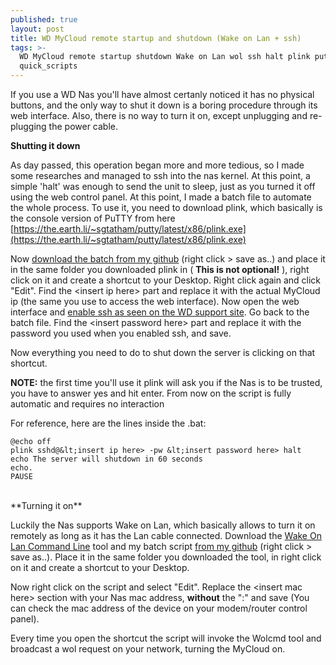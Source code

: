 ```yaml
---
published: true
layout: post
title: WD MyCloud remote startup and shutdown (Wake on Lan + ssh)
tags: >-
  WD MyCloud remote startup shutdown Wake on Lan wol ssh halt plink putty
  quick_scripts
---
```


If you use a WD Nas you'll have almost certanly noticed it has no physical buttons, and the only way to shut it down is a boring procedure through its web interface. Also, there is no way to turn it on, except unplugging and re-plugging the power cable.   

**Shutting it down**  


As day passed, this operation began more and more tedious, so I made some researches and managed to ssh into the nas kernel. At this point, a simple	'halt'	was enough to send the unit to sleep, just as you turned it off using the web control panel.
At this point, I made a batch file to automate the whole process. To use it, you need to download plink, which basically is the console version of PuTTY from here [https://the.earth.li/~sgtatham/putty/latest/x86/plink.exe](https://the.earth.li/~sgtatham/putty/latest/x86/plink.exe)  

Now [download the batch from my github](https://raw.githubusercontent.com/SimoDax/simodax.github.io/master/assets/turn%20off.bat) (right click > save as..) and place it in the same folder you downloaded plink in ( **This is not optional!** ), right click on it and create a shortcut to your Desktop.
Right click again and click "Edit". Find the &lt;insert ip here> part and replace it with the actual MyCloud ip (the same you use to access the web interface). Now open the web interface and [enable ssh as seen on the WD support site](http://support.wdc.com/knowledgebase/answer.aspx?ID=14947). Go back to the batch file. Find the &lt;insert password here> part and replace it with the password you used when you enabled ssh, and save.  

Now everything you need to do to shut down the server is clicking on that shortcut.  

**NOTE:** the first time you'll use it plink will ask you if the Nas is to be trusted, you have to answer yes and hit enter. From now on the script is fully automatic and requires no interaction

For reference, here are the lines inside the .bat: 

	@echo off
	plink sshd@&lt;insert ip here> -pw &lt;insert password here> halt
	echo The server will shutdown in 60 seconds
	echo.
	PAUSE
  
<br />
**Turning it on**  


Luckily the Nas supports Wake on Lan, which basically allows to turn it on remotely as long as it has the Lan cable connected. Download the [Wake On Lan Command Line](https://www.depicus.com/wake-on-lan/wake-on-lan-cmd) tool and my batch script [from my github](https://raw.githubusercontent.com/SimoDax/simodax.github.io/master/assets/turn%20on.bat) (right click > save as..). Place it in the same folder you downloaded the tool, in right click on it and create a shortcut to your Desktop. 

Now right click on the script and select "Edit". Replace the &lt;insert mac here> section with your Nas mac address, **without** the ":" and save (You can check the mac address of the device on your modem/router control panel). 

Every time you open the shortcut the script will invoke the Wolcmd tool and broadcast a wol request on your network, turning the MyCloud on.
